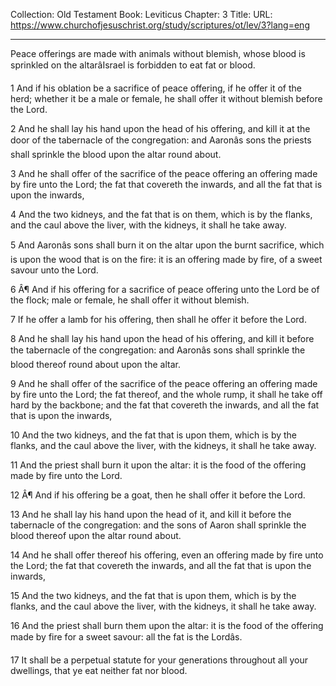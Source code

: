Collection: Old Testament
Book: Leviticus
Chapter: 3
Title: 
URL: https://www.churchofjesuschrist.org/study/scriptures/ot/lev/3?lang=eng

---

Peace offerings are made with animals without blemish, whose blood is sprinkled on the altarâIsrael is forbidden to eat fat or blood.

1 And if his oblation be a sacrifice of peace offering, if he offer it of the herd; whether it be a male or female, he shall offer it without blemish before the Lord.

2 And he shall lay his hand upon the head of his offering, and kill it at the door of the tabernacle of the congregation: and Aaronâs sons the priests shall sprinkle the blood upon the altar round about.

3 And he shall offer of the sacrifice of the peace offering an offering made by fire unto the Lord; the fat that covereth the inwards, and all the fat that is upon the inwards,

4 And the two kidneys, and the fat that is on them, which is by the flanks, and the caul above the liver, with the kidneys, it shall he take away.

5 And Aaronâs sons shall burn it on the altar upon the burnt sacrifice, which is upon the wood that is on the fire: it is an offering made by fire, of a sweet savour unto the Lord.

6 Â¶ And if his offering for a sacrifice of peace offering unto the Lord be of the flock; male or female, he shall offer it without blemish.

7 If he offer a lamb for his offering, then shall he offer it before the Lord.

8 And he shall lay his hand upon the head of his offering, and kill it before the tabernacle of the congregation: and Aaronâs sons shall sprinkle the blood thereof round about upon the altar.

9 And he shall offer of the sacrifice of the peace offering an offering made by fire unto the Lord; the fat thereof, and the whole rump, it shall he take off hard by the backbone; and the fat that covereth the inwards, and all the fat that is upon the inwards,

10 And the two kidneys, and the fat that is upon them, which is by the flanks, and the caul above the liver, with the kidneys, it shall he take away.

11 And the priest shall burn it upon the altar: it is the food of the offering made by fire unto the Lord.

12 Â¶ And if his offering be a goat, then he shall offer it before the Lord.

13 And he shall lay his hand upon the head of it, and kill it before the tabernacle of the congregation: and the sons of Aaron shall sprinkle the blood thereof upon the altar round about.

14 And he shall offer thereof his offering, even an offering made by fire unto the Lord; the fat that covereth the inwards, and all the fat that is upon the inwards,

15 And the two kidneys, and the fat that is upon them, which is by the flanks, and the caul above the liver, with the kidneys, it shall he take away.

16 And the priest shall burn them upon the altar: it is the food of the offering made by fire for a sweet savour: all the fat is the Lordâs.

17 It shall be a perpetual statute for your generations throughout all your dwellings, that ye eat neither fat nor blood.
